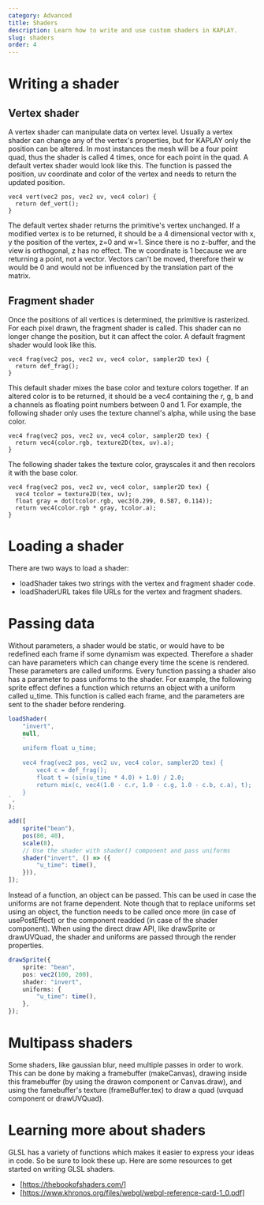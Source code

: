 ```yaml
---
category: Advanced
title: Shaders
description: Learn how to write and use custom shaders in KAPLAY.
slug: shaders
order: 4
---
```


# Writing a shader

## Vertex shader

A vertex shader can manipulate data on vertex level. Usually a vertex shader can change any of the vertex's properties, but for KAPLAY only the position can be altered. In most instances the mesh will be a four point quad, thus the shader is called 4 times, once for each point in the quad.
A default vertex shader would look like this. The function is passed the position, uv coordinate and color of the vertex and needs to return the updated position.

```
vec4 vert(vec2 pos, vec2 uv, vec4 color) {
  return def_vert();
}
```

The default vertex shader returns the primitive's vertex unchanged.
If a modified vertex is to be returned, it should be a 4 dimensional vector with x, y the position of the vertex, z=0 and w=1. Since there is no z-buffer, and the view is orthogonal, z has no effect. The w coordinate is 1 because we are returning a point, not a vector. Vectors can't be moved, therefore their w would be 0 and would not be influenced by the translation part of the matrix.

## Fragment shader

Once the positions of all vertices is determined, the primitive is rasterized. For each pixel drawn, the fragment shader is called. This shader can no longer change the position, but it can affect the color.
A default fragment shader would look like this.

```
vec4 frag(vec2 pos, vec2 uv, vec4 color, sampler2D tex) {
  return def_frag();
}
```

This default shader mixes the base color and texture colors together.
If an altered color is to be returned, it should be a vec4 containing the r, g, b and a channels as floating point numbers between 0 and 1.
For example, the following shader only uses the texture channel's alpha, while using the base color.

```
vec4 frag(vec2 pos, vec2 uv, vec4 color, sampler2D tex) {
  return vec4(color.rgb, texture2D(tex, uv).a);
}
```

The following shader takes the texture color, grayscales it and then recolors it with the base color.

```
vec4 frag(vec2 pos, vec2 uv, vec4 color, sampler2D tex) {
  vec4 tcolor = texture2D(tex, uv);
  float gray = dot(tcolor.rgb, vec3(0.299, 0.587, 0.114));
  return vec4(color.rgb * gray, tcolor.a);
}
```

# Loading a shader

There are two ways to load a shader:

- loadShader takes two strings with the vertex and fragment shader code.
- loadShaderURL takes file URLs for the vertex and fragment shaders.

# Passing data

Without parameters, a shader would be static, or would have to be redefined each frame if some dynamism was expected. Therefore a shader can have parameters which can change every time the scene is rendered. These parameters are called uniforms. Every function passing a shader also has a parameter to pass uniforms to the shader. For example, the following sprite effect defines a function which returns an object with a uniform called u_time. This function is called each frame, and the parameters are sent to the shader before rendering.

```ts
loadShader(
    "invert",
    null,
    `
	uniform float u_time;
	
	vec4 frag(vec2 pos, vec2 uv, vec4 color, sampler2D tex) {
		vec4 c = def_frag();
		float t = (sin(u_time * 4.0) + 1.0) / 2.0;
		return mix(c, vec4(1.0 - c.r, 1.0 - c.g, 1.0 - c.b, c.a), t);
	}
`,
);

add([
    sprite("bean"),
    pos(80, 40),
    scale(8),
    // Use the shader with shader() component and pass uniforms
    shader("invert", () => ({
        "u_time": time(),
    })),
]);
```

Instead of a function, an object can be passed. This can be used in case the uniforms are not frame dependent. Note though that to replace uniforms set using an object, the function needs to be called once more (in case of usePostEffect) or the component readded (in case of the shader component).
When using the direct draw API, like drawSprite or drawUVQuad, the shader and uniforms are passed through the render properties.

```ts
drawSprite({
    sprite: "bean",
    pos: vec2(100, 200),
    shader: "invert",
    uniforms: {
        "u_time": time(),
    },
});
```

# Multipass shaders

Some shaders, like gaussian blur, need multiple passes in order to work. This can be done by making a framebuffer (makeCanvas), drawing inside this framebuffer (by using the drawon component or Canvas.draw), and using the famebuffer's texture (frameBuffer.tex) to draw a quad (uvquad component or drawUVQuad).

# Learning more about shaders

GLSL has a variety of functions which makes it easier to express your ideas in code. So be sure to look these up.
Here are some resources to get started on writing GLSL shaders.

- [https://thebookofshaders.com/]
- [https://www.khronos.org/files/webgl/webgl-reference-card-1_0.pdf]
